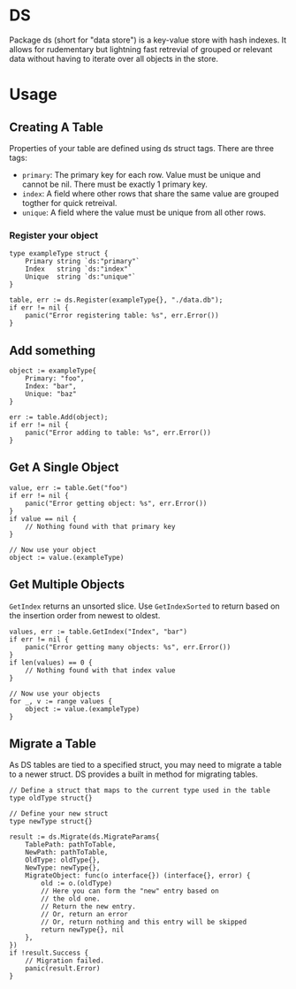 # DS

Package ds (short for "data store") is a key-value store with hash indexes. It allows for rudementary but lightning fast
retrevial of grouped or relevant data without having to iterate over all objects in the store.

# Usage

## Creating A Table

Properties of your table are defined using ds struct tags. There are three tags:

 * `primary`: The primary key for each row. Value must be unique and cannot be nil. There must be exactly 1 primary key.
 * `index`: A field where other rows that share the same value are grouped togther for quick retreival.
 * `unique`: A field where the value must be unique from all other rows.

### Register your object

```golang
type exampleType struct {
    Primary string `ds:"primary"`
    Index   string `ds:"index"`
    Unique  string `ds:"unique"`
}

table, err := ds.Register(exampleType{}, "./data.db");
if err != nil {
    panic("Error registering table: %s", err.Error())
}
```

## Add something

```golang
object := exampleType{
    Primary: "foo",
    Index: "bar",
    Unique: "baz"
}

err := table.Add(object);
if err != nil {
    panic("Error adding to table: %s", err.Error())
}
```

## Get A Single Object

```golang
value, err := table.Get("foo")
if err != nil {
    panic("Error getting object: %s", err.Error())
}
if value == nil {
    // Nothing found with that primary key
}

// Now use your object
object := value.(exampleType)
```

## Get Multiple Objects

`GetIndex` returns an unsorted slice. Use `GetIndexSorted` to return based on the insertion order from
newest to oldest.

```golang
values, err := table.GetIndex("Index", "bar")
if err != nil {
    panic("Error getting many objects: %s", err.Error())
}
if len(values) == 0 {
    // Nothing found with that index value
}

// Now use your objects
for _, v := range values {
    object := value.(exampleType)
}
```

## Migrate a Table

As DS tables are tied to a specified struct, you may need to migrate a table to a newer struct.
DS provides a built in method for migrating tables.

```golang
// Define a struct that maps to the current type used in the table
type oldType struct{}

// Define your new struct
type newType struct{}

result := ds.Migrate(ds.MigrateParams{
    TablePath: pathToTable,
    NewPath: pathToTable,
    OldType: oldType{},
    NewType: newType{},
    MigrateObject: func(o interface{}) (interface{}, error) {
        old := o.(oldType)
        // Here you can form the "new" entry based on
        // the old one.
        // Return the new entry.
        // Or, return an error
        // Or, return nothing and this entry will be skipped
        return newType{}, nil
    },
})
if !result.Success {
    // Migration failed.
    panic(result.Error)
}
```
